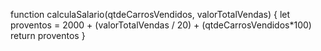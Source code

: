 function calculaSalario(qtdeCarrosVendidos, valorTotalVendas) {
 let proventos = 2000 + (valorTotalVendas / 20) + (qtdeCarrosVendidos*100)
 return proventos
}